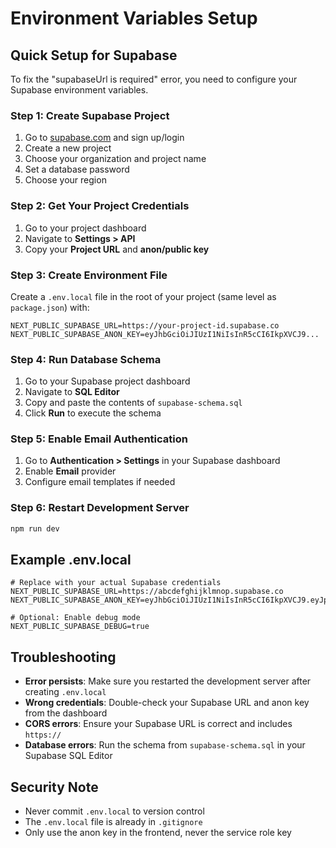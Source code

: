 # Environment Variables Setup

## Quick Setup for Supabase

To fix the "supabaseUrl is required" error, you need to configure your Supabase environment variables.

### Step 1: Create Supabase Project

1. Go to [supabase.com](https://supabase.com) and sign up/login
2. Create a new project
3. Choose your organization and project name
4. Set a database password
5. Choose your region

### Step 2: Get Your Project Credentials

1. Go to your project dashboard
2. Navigate to **Settings > API**
3. Copy your **Project URL** and **anon/public key**

### Step 3: Create Environment File

Create a `.env.local` file in the root of your project (same level as `package.json`) with:

```env
NEXT_PUBLIC_SUPABASE_URL=https://your-project-id.supabase.co
NEXT_PUBLIC_SUPABASE_ANON_KEY=eyJhbGciOiJIUzI1NiIsInR5cCI6IkpXVCJ9...
```

### Step 4: Run Database Schema

1. Go to your Supabase project dashboard
2. Navigate to **SQL Editor**
3. Copy and paste the contents of `supabase-schema.sql`
4. Click **Run** to execute the schema

### Step 5: Enable Email Authentication

1. Go to **Authentication > Settings** in your Supabase dashboard
2. Enable **Email** provider
3. Configure email templates if needed

### Step 6: Restart Development Server

```bash
npm run dev
```

## Example .env.local

```env
# Replace with your actual Supabase credentials
NEXT_PUBLIC_SUPABASE_URL=https://abcdefghijklmnop.supabase.co
NEXT_PUBLIC_SUPABASE_ANON_KEY=eyJhbGciOiJIUzI1NiIsInR5cCI6IkpXVCJ9.eyJpc3MiOiJzdXBhYmFzZSIsInJlZiI6ImFiY2RlZmdoaWprbG1ub3AiLCJyb2xlIjoiYW5vbiIsImlhdCI6MTYzNDU2Nzg5MCwiZXhwIjoxOTUwMTQzODkwfQ.example_key_here

# Optional: Enable debug mode
NEXT_PUBLIC_SUPABASE_DEBUG=true
```

## Troubleshooting

- **Error persists**: Make sure you restarted the development server after creating `.env.local`
- **Wrong credentials**: Double-check your Supabase URL and anon key from the dashboard
- **CORS errors**: Ensure your Supabase URL is correct and includes `https://`
- **Database errors**: Run the schema from `supabase-schema.sql` in your Supabase SQL Editor

## Security Note

- Never commit `.env.local` to version control
- The `.env.local` file is already in `.gitignore`
- Only use the anon key in the frontend, never the service role key
